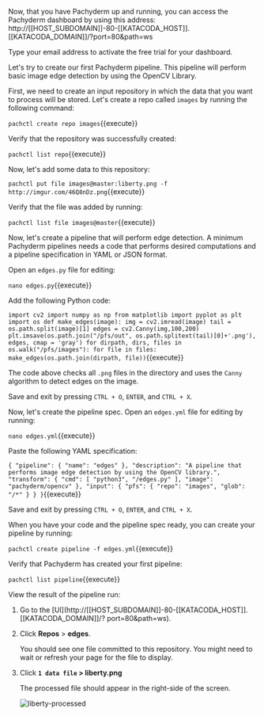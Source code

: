 Now, that you have Pachyderm up and running, you can
access the Pachyderm dashboard by using this address:
http://[[HOST_SUBDOMAIN]]-80-[[KATACODA_HOST]].[[KATACODA_DOMAIN]]/?port=80&path=ws

Type your email address to activate the free trial
for your dashboard.

Let's try to create our first Pachyderm pipeline. This
pipeline will perform basic image edge detection
by using the OpenCV Library.

First, we need to create an input repository in which
the data that you want to process will be stored. Let's
create a repo called `images` by running the following
command:

`pachctl create repo images`{{execute}}

Verify that the repository was successfully created:

`pachctl list repo`{{execute}}

Now, let's add some data to this repository:

`pachctl put file images@master:liberty.png -f http://imgur.com/46Q8nDz.png`{{execute}}

Verify that the file was added by running:

`pachctl list file images@master`{{execute}}

Now, let's create a pipeline that will perform edge detection.
A minimum Pachyderm pipelines needs a code that performs
desired computations and a pipeline specification in YAML
or JSON format.

Open an `edges.py` file for editing:

`nano edges.py`{{execute}}

Add the following Python code:

`import cv2
import numpy as np
from matplotlib import pyplot as plt
import os
def make_edges(image):
   img = cv2.imread(image)
   tail = os.path.split(image)[1]
   edges = cv2.Canny(img,100,200)
   plt.imsave(os.path.join("/pfs/out", os.path.splitext(tail)[0]+'.png'), edges, cmap = 'gray')
for dirpath, dirs, files in os.walk("/pfs/images"):
   for file in files:
       make_edges(os.path.join(dirpath, file))`{{execute}}

The code above checks all `.png` files in the directory and uses the `Canny`
algorithm to detect edges on the image.

Save and exit by pressing `CTRL + O`, `ENTER`, and `CTRL + X`.

Now, let's create the pipeline spec.
Open an `edges.yml` file for editing by running:

`nano edges.yml`{{execute}}

Paste the following YAML specification:

`{
  "pipeline": {
    "name": "edges"
  },
  "description": "A pipeline that performs image edge detection by using the OpenCV library.",
  "transform": {
    "cmd": [ "python3", "/edges.py" ],
    "image": "pachyderm/opencv"
  },
  "input": {
    "pfs": {
      "repo": "images",
      "glob": "/*"
    }
  }
}`{{execute}}

Save and exit by pressing `CTRL + O`, `ENTER`, and `CTRL + X`.

When you have your code and the pipeline spec ready, you
can create your pipeline by running:

`pachctl create pipeline -f edges.yml`{{execute}}

Verify that Pachyderm has created your first pipeline:

`pachctl list pipeline`{{execute}}

View the result of the pipeline run:

1. Go to the [UI](http://[[HOST_SUBDOMAIN]]-80-[[KATACODA_HOST]].[[KATACODA_DOMAIN]]/?      port=80&path=ws).
1. Click **Repos** > **edges**.

   You should see one file committed to this repository. You might need to
   wait or refresh your page for the file to display.

1. Click **`1 data file` > liberty.png**

   The processed file should appear in the right-side of the screen.

   ![liberty-processed](/svekars/scenarios/getting-started/assets/liberty-processed.png)
